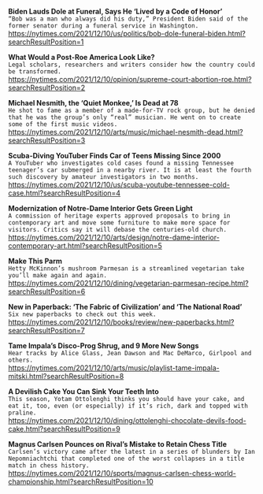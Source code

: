 **Biden Lauds Dole at Funeral, Says He ‘Lived by a Code of Honor’**\
`“Bob was a man who always did his duty,” President Biden said of the former senator during a funeral service in Washington.`\
https://nytimes.com/2021/12/10/us/politics/bob-dole-funeral-biden.html?searchResultPosition=1

**What Would a Post-Roe America Look Like?**\
`Legal scholars, researchers and writers consider how the country could be transformed.`\
https://nytimes.com/2021/12/10/opinion/supreme-court-abortion-roe.html?searchResultPosition=2

**Michael Nesmith, the ‘Quiet Monkee,’ Is Dead at 78**\
`He shot to fame as a member of a made-for-TV rock group, but he denied that he was the group’s only “real” musician. He went on to create some of the first music videos.`\
https://nytimes.com/2021/12/10/arts/music/michael-nesmith-dead.html?searchResultPosition=3

**Scuba-Diving YouTuber Finds Car of Teens Missing Since 2000**\
`A YouTuber who investigates cold cases found a missing Tennessee teenager’s car submerged in a nearby river. It is at least the fourth such discovery by amateur investigators in two months.`\
https://nytimes.com/2021/12/10/us/scuba-youtube-tennessee-cold-case.html?searchResultPosition=4

**Modernization of Notre-Dame Interior Gets Green Light**\
`A commission of heritage experts approved proposals to bring in contemporary art and move some furniture to make more space for visitors. Critics say it will debase the centuries-old church.`\
https://nytimes.com/2021/12/10/arts/design/notre-dame-interior-contemporary-art.html?searchResultPosition=5

**Make This Parm**\
`Hetty McKinnon’s mushroom Parmesan is a streamlined vegetarian take you’ll make again and again.`\
https://nytimes.com/2021/12/10/dining/vegetarian-parmesan-recipe.html?searchResultPosition=6

**New in Paperback: ‘The Fabric of Civilization’ and ‘The National Road’**\
`Six new paperbacks to check out this week.`\
https://nytimes.com/2021/12/10/books/review/new-paperbacks.html?searchResultPosition=7

**Tame Impala’s Disco-Prog Shrug, and 9 More New Songs**\
`Hear tracks by Alice Glass, Jean Dawson and Mac DeMarco, Girlpool and others.`\
https://nytimes.com/2021/12/10/arts/music/playlist-tame-impala-mitski.html?searchResultPosition=8

**A Devilish Cake You Can Sink Your Teeth Into**\
`This season, Yotam Ottolenghi thinks you should have your cake, and eat it, too, even (or especially) if it’s rich, dark and topped with praline.`\
https://nytimes.com/2021/12/10/dining/ottolenghi-chocolate-devils-food-cake.html?searchResultPosition=9

**Magnus Carlsen Pounces on Rival’s Mistake to Retain Chess Title**\
`Carlsen’s victory came after the latest in a series of blunders by Ian Nepomniachtchi that completed one of the worst collapses in a title match in chess history.`\
https://nytimes.com/2021/12/10/sports/magnus-carlsen-chess-world-championship.html?searchResultPosition=10

